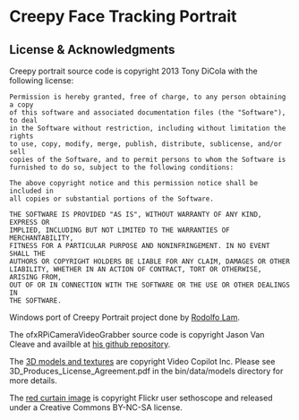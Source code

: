 # Creepy Face Tracking Portrait

## License & Acknowledgments

Creepy portrait source code is copyright 2013 Tony DiCola with the following license:

	Permission is hereby granted, free of charge, to any person obtaining a copy
	of this software and associated documentation files (the "Software"), to deal
	in the Software without restriction, including without limitation the rights
	to use, copy, modify, merge, publish, distribute, sublicense, and/or sell
	copies of the Software, and to permit persons to whom the Software is
	furnished to do so, subject to the following conditions:

	The above copyright notice and this permission notice shall be included in
	all copies or substantial portions of the Software.

	THE SOFTWARE IS PROVIDED "AS IS", WITHOUT WARRANTY OF ANY KIND, EXPRESS OR
	IMPLIED, INCLUDING BUT NOT LIMITED TO THE WARRANTIES OF MERCHANTABILITY,
	FITNESS FOR A PARTICULAR PURPOSE AND NONINFRINGEMENT. IN NO EVENT SHALL THE
	AUTHORS OR COPYRIGHT HOLDERS BE LIABLE FOR ANY CLAIM, DAMAGES OR OTHER
	LIABILITY, WHETHER IN AN ACTION OF CONTRACT, TORT OR OTHERWISE, ARISING FROM,
	OUT OF OR IN CONNECTION WITH THE SOFTWARE OR THE USE OR OTHER DEALINGS IN
	THE SOFTWARE.

Windows port of Creepy Portrait project done by [Rodolfo Lam](https://github.com/rlam1/creepyportrait).

The ofxRPiCameraVideoGrabber source code is copyright Jason Van Cleave and availble at
[his github repository](https://github.com/jvcleave/ofxRPiCameraVideoGrabber).

The [3D models and textures](http://www.videocopilot.net/blog/2012/10/free-halloween-3d-model-pack/) 
are copyright Video Copilot Inc.  Please see 3D_Produces_License_Agreement.pdf 
in the bin/data/models directory for more details.

The [red curtain image](http://www.flickr.com/photos/57845051@N00/2884743046/in/photolist-5oV4B5-5y9Emo-5CwHZX-5FmVMm-5FHAVi-5FHBdg-5Pvqej-5QoGWr-5TQnrg-5U1kGK-5UQn9Y-5YtFGg-5YuhYR-63ARFf-6rv6wa-6KhmCY-6PBo3r-6RoBWu-7hAxcY-7isZdJ-7qjH53-7uLzi3-7uNx1m-bBHpKG-9f6MMX-ciGuDS-8idfF6-84MapV-auRVkb-8Uc9Un-9QJM29-aBJLDL-84P6M3-bkqTRy-dqCwjk-7z8TjC-9gcHkG-bCthyt-8VWSxe-9JFMuc-8RXXX3-aUPUkX-9svEM8-bjKDib-bKf5z2-9heXnG-8xG837-aeLZVX-9Pn5fQ-973wYP-7Smks9) is copyright Flickr user sethoscope and released under a Creative Commons
BY-NC-SA license.
